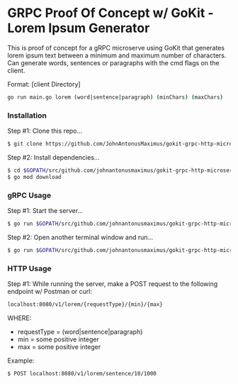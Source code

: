 # GRPC Proof Of Concept w/ GoKit - Lorem Ipsum Generator

This is proof of concept for a gRPC microserve using GoKit that generates lorem ipsum text between a minimum and maximum number of characters. Can generate words, sentences or paragraphs with the cmd flags on the client.

Format: [client Directory] 
```sh
go run main.go lorem (word|sentence|paragraph) (minChars) (maxChars)

```

### Installation
Step #1: Clone this repo...
```sh
$ git clone https://github.com/JohnAntonusMaximus/gokit-grpc-http-microservice.git
```

Step #2: Install dependencies...
```sh
$ cd $GOPATH/src/github.com/johnantonusmaximus/gokit-grpc-http-microservice
$ go mod download
```

### gRPC Usage
Step #1: Start the server...
```sh
$ go run $GOPATH/src/github.com/johnantonusmaximus/gokit-grpc-http-microservice/server/main.go
```

Step #2: Open another terminal window and run...
```sh
$ go run $GOPATH/src/github.com/johnantonusmaximus/gokit-grpc-http-microservice/client/main.go lorem sentence 10 1000
```

### HTTP Usage
Step #1: While running the server, make a POST request to the following endpoint w/ Postman or curl:
```sh
localhost:8080/v1/lorem/{requestType}/{min}/{max}
```

WHERE:
  - requestType = (word|sentence|paragraph)
  - min = some positive integer
  - max = some positive integer

Example:
```sh
$ POST localhost:8080/v1/lorem/sentence/10/1000
```
